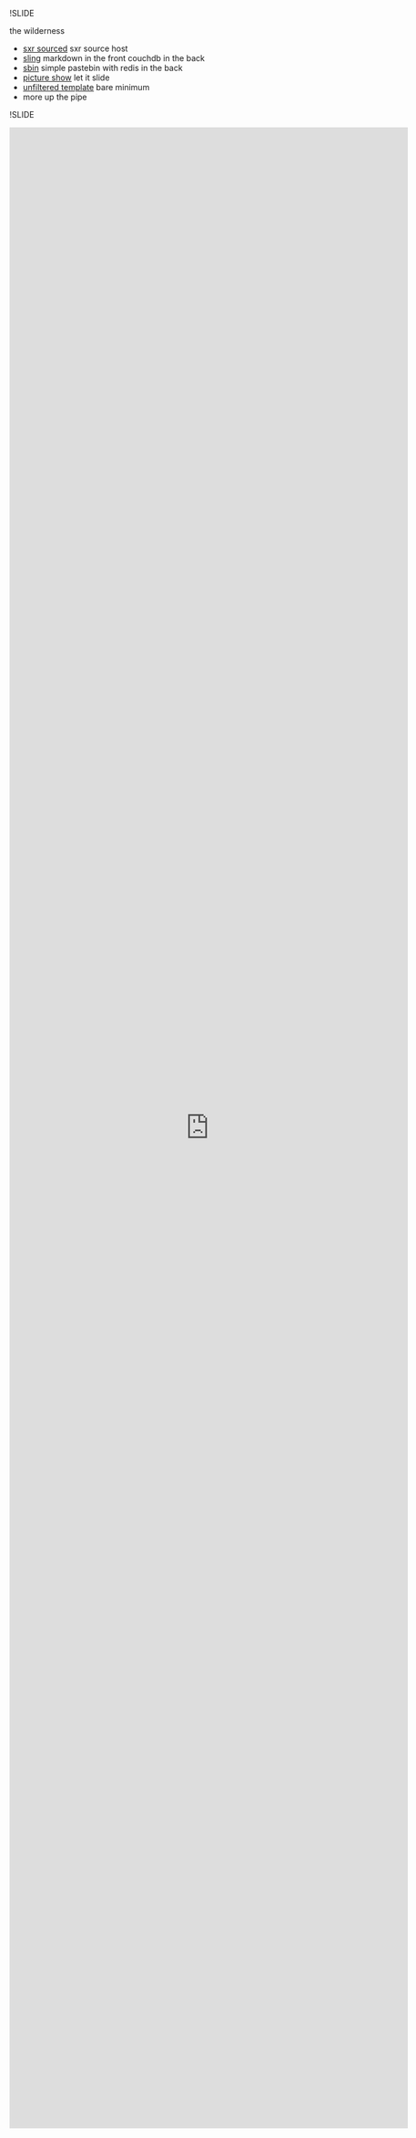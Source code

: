 !SLIDE 

the wilderness

 * [sxr sourced](http://github.com/softprops/sxr-sourced) sxr source host 
 * [sling](http://github.com/n8han/sling) markdown in the front couchdb in the back
 * [sbin](http://github.com/softprops/sbin) simple pastebin with redis in the back
 * [picture show](http://github.com/softprops/picture-show) let it slide
 * [unfiltered template](http://github.com/softprops/unfiltered-template) bare minimum
 * more up the pipe
 
!SLIDE
<iframe src="http://sourced.implicit.ly/net.databinder/dispatch-http/0.7.5/dispatch/Http.scala.html" width="700" height="90%" frameborder="0"> </iframe>
